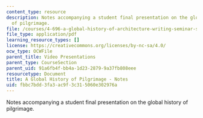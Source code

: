 ```yaml
---
content_type: resource
description: Notes accompanying a student final presentation on the global history
  of pilgrimage.
file: /courses/4-696-a-global-history-of-architecture-writing-seminar-spring-2008/fbbc7bdd3fa3ac9f3c315060e302976a_MIT4_696s08_project05_notes.pdf
file_type: application/pdf
learning_resource_types: []
license: https://creativecommons.org/licenses/by-nc-sa/4.0/
ocw_type: OCWFile
parent_title: Video Presentations
parent_type: CourseSection
parent_uid: 91a6fb4f-bb4a-1d23-2879-9a37fb808eee
resourcetype: Document
title: A Global History of Pilgrimage - Notes
uid: fbbc7bdd-3fa3-ac9f-3c31-5060e302976a
---
```

Notes accompanying a student final presentation on the global history of pilgrimage.